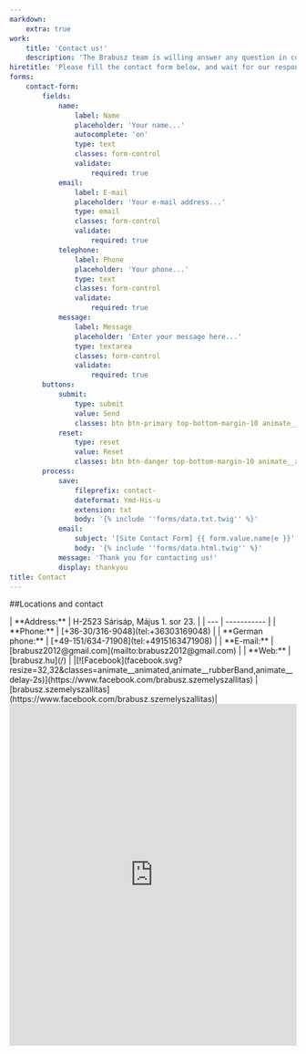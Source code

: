 ```yaml
---
markdown:
    extra: true
work:
    title: 'Contact us!'
    description: 'The Brabusz team is willing answer any question in connection with your travels'
hiretitle: 'Please fill the contact form below, and wait for our response!'
forms:
    contact-form:
        fields:
            name:
                label: Name
                placeholder: 'Your name...'
                autocomplete: 'on'
                type: text
                classes: form-control
                validate:
                    required: true
            email:
                label: E-mail
                placeholder: 'Your e-mail address...'
                type: email
                classes: form-control
                validate:
                    required: true
            telephone:
                label: Phone
                placeholder: 'Your phone...'
                type: text
                classes: form-control
                validate:
                    required: true
            message:
                label: Message
                placeholder: 'Enter your message here...'
                type: textarea
                classes: form-control
                validate:
                    required: true
        buttons:
            submit:
                type: submit
                value: Send
                classes: btn btn-primary top-bottom-margin-10 animate__animated animate__backInUp
            reset:
                type: reset
                value: Reset
                classes: btn btn-danger top-bottom-margin-10 animate__animated animate__backInUp
        process:
            save:
                fileprefix: contact-
                dateformat: Ymd-His-u
                extension: txt
                body: '{% include ''forms/data.txt.twig'' %}'
            email:
                subject: '[Site Contact Form] {{ form.value.name|e }}'
                body: '{% include ''forms/data.html.twig'' %}'
            message: 'Thank you for contacting us!'
            display: thankyou
title: Contact
---
```


##Locations and contact
<div class="table table-striped table-responsive-lg animate__animated animate__backInLeft" markdown="1">
| **Address:** | 	H-2523 Sárisáp, Május 1. sor 23. |
| --- | ----------- |
| **Phone:** | [+36-30/316-9048](tel:+36303169048) |
| **German phone:** | [+49-151/634-71908](tel:+4915163471908) |
| **E-mail:** | [brabusz2012@gmail.com](mailto:brabusz2012@gmail.com) |
| **Web:** |	[brabusz.hu](/) |
|[![Facebook](facebook.svg?resize=32,32&classes=animate__animated,animate__rubberBand,animate__delay-2s)](https://www.facebook.com/brabusz.szemelyszallitas) | [brabusz.szemelyszallitas](https://www.facebook.com/brabusz.szemelyszallitas)|
</div>

<div class="maps animate__animated animate__fadeInUpBig" style="width: 100%"><iframe class="embed-responsive-item" width="100%" height="600" frameborder="0" scrolling="no" marginheight="0" marginwidth="0" src="https://maps.google.com/maps?width=100%25&amp;height=600&amp;hl=en&amp;q=S%C3%A1ris%C3%A1p,%20M%C3%A1jus%201.%20sor%2023,%202523+(Brabusz)&amp;t=&amp;z=15&amp;ie=UTF8&amp;iwloc=B&amp;output=embed"></iframe><a href="https://www.maps.ie/route-planner.htm"></a></div>
